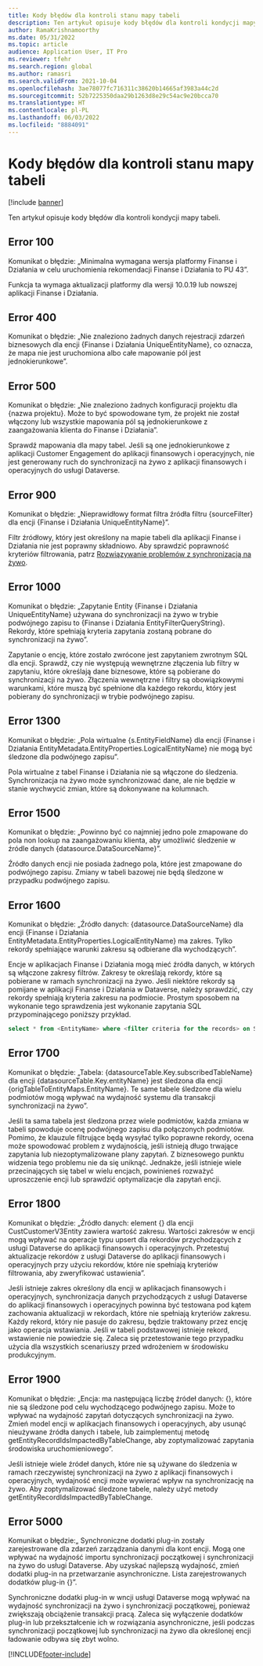 ```yaml
---
title: Kody błędów dla kontroli stanu mapy tabeli
description: Ten artykuł opisuje kody błędów dla kontroli kondycji mapy tabeli.
author: RamaKrishnamoorthy
ms.date: 05/31/2022
ms.topic: article
audience: Application User, IT Pro
ms.reviewer: tfehr
ms.search.region: global
ms.author: ramasri
ms.search.validFrom: 2021-10-04
ms.openlocfilehash: 3ae78077fc716311c38620b14665af3983a44c2d
ms.sourcegitcommit: 52b7225350daa29b1263d8e29c54ac9e20bcca70
ms.translationtype: HT
ms.contentlocale: pl-PL
ms.lasthandoff: 06/03/2022
ms.locfileid: "8884091"
---
```

# <a name="errors-codes-for-the-table-map-health-check"></a>Kody błędów dla kontroli stanu mapy tabeli

[!include [banner](../../includes/banner.md)]



Ten artykuł opisuje kody błędów dla kontroli kondycji mapy tabeli.

## <a name="error-100"></a>Error 100

Komunikat o błędzie: „Minimalna wymagana wersja platformy Finanse i Działania w celu uruchomienia rekomendacji Finanse i Działania to PU 43”.

Funkcja ta wymaga aktualizacji platformy dla wersji 10.0.19 lub nowszej aplikacji Finanse i Działania.

## <a name="error-400"></a>Error 400

Komunikat o błędzie: „Nie znaleziono żadnych danych rejestracji zdarzeń biznesowych dla encji \{Finanse i Działania UniqueEntityName\}, co oznacza, że mapa nie jest uruchomiona albo całe mapowanie pól jest jednokierunkowe”.

## <a name="error-500"></a>Error 500

Komunikat o błędzie: „Nie znaleziono żadnych konfiguracji projektu dla \{nazwa projektu\}. Może to być spowodowane tym, że projekt nie został włączony lub wszystkie mapowania pól są jednokierunkowe z zaangażowania klienta do Finanse i Działania”.

Sprawdź mapowania dla mapy tabel. Jeśli są one jednokierunkowe z aplikacji Customer Engagement do aplikacji finansowych i operacyjnych, nie jest generowany ruch do synchronizacji na żywo z aplikacji finansowych i operacyjnych do usługi Dataverse.

## <a name="error-900"></a>Error 900

Komunikat o błędzie: „Nieprawidłowy format filtra źródła filtru \{sourceFilter\} dla encji \{Finanse i Działania UniqueEntityName\}”.

Filtr źródłowy, który jest określony na mapie tabeli dla aplikacji Finanse i Działania nie jest poprawny składniowo. Aby sprawdzić poprawność kryteriów filtrowania, patrz [Rozwiązywanie problemów z synchronizacją na żywo](dual-write-troubleshooting-live-sync.md#live-synchronization-issues-that-are-caused-by-incorrect-query-filter-syntax-on-the-dual-write-maps).

## <a name="error-1000"></a>Error 1000

Komunikat o błędzie: „Zapytanie Entity \{Finanse i Działania UniqueEntityName\} używana do synchronizacji na żywo w trybie podwójnego zapisu to \{Finanse i Działania EntityFilterQueryString\}. Rekordy, które spełniają kryteria zapytania zostaną pobrane do synchronizacji na żywo”.

Zapytanie o encję, które zostało zwrócone jest zapytaniem zwrotnym SQL dla encji. Sprawdź, czy nie występują wewnętrzne złączenia lub filtry w zapytaniu, które określają dane biznesowe, które są pobierane do synchronizacji na żywo. Złączenia wewnętrzne i filtry są obowiązkowymi warunkami, które muszą być spełnione dla każdego rekordu, który jest pobierany do synchronizacji w trybie podwójnego zapisu.

## <a name="error-1300"></a>Error 1300

Komunikat o błędzie: „Pola wirtualne \{s.EntityFieldName\} dla encji \{Finanse i Działania EntityMetadata.EntityProperties.LogicalEntityName\} nie mogą być śledzone dla podwójnego zapisu”.

Pola wirtualne z tabel Finanse i Działania nie są włączone do śledzenia. Synchronizacja na żywo może synchronizować dane, ale nie będzie w stanie wychwycić zmian, które są dokonywane na kolumnach.

## <a name="error-1500"></a>Error 1500

Komunikat o błędzie: „Powinno być co najmniej jedno pole zmapowane do pola non lookup na zaangażowaniu klienta, aby umożliwić śledzenie w źródle danych \{datasource.DataSourceName\}”.

Źródło danych encji nie posiada żadnego pola, które jest zmapowane do podwójnego zapisu. Zmiany w tabeli bazowej nie będą śledzone w przypadku podwójnego zapisu.

## <a name="error-1600"></a>Error 1600

Komunikat o błędzie: „Źródło danych: \{datasource.DataSourceName\} dla encji \{Finanse i Działania EntityMetadata.EntityProperties.LogicalEntityName\} ma zakres. Tylko rekordy spełniające warunki zakresu są odbierane dla wychodzących”.

Encje w aplikacjach Finanse i Działania mogą mieć źródła danych, w których są włączone zakresy filtrów. Zakresy te określają rekordy, które są pobierane w ramach synchronizacji na żywo. Jeśli niektóre rekordy są pomijane w aplikacji Finanse i Działania w Dataverse, należy sprawdzić, czy rekordy spełniają kryteria zakresu na podmiocie. Prostym sposobem na wykonanie tego sprawdzenia jest wykonanie zapytania SQL przypominającego poniższy przykład.

```sql
select * from <EntityName> where <filter criteria for the records> on SQL.
```

## <a name="error-1700"></a>Error 1700

Komunikat o błędzie: „Tabela: \{datasourceTable.Key.subscribedTableName\} dla encji \{datasourceTable.Key.entityName\} jest śledzona dla encji \{origTableToEntityMaps.EntityName\}. Te same tabele śledzone dla wielu podmiotów mogą wpływać na wydajność systemu dla transakcji synchronizacji na żywo”.

Jeśli ta sama tabela jest śledzona przez wiele podmiotów, każda zmiana w tabeli spowoduje ocenę podwójnego zapisu dla połączonych podmiotów. Pomimo, że klauzule filtrujące będą wysyłać tylko poprawne rekordy, ocena może spowodować problem z wydajnością, jeśli istnieją długo trwające zapytania lub niezoptymalizowane plany zapytań. Z biznesowego punktu widzenia tego problemu nie da się uniknąć. Jednakże, jeśli istnieje wiele przecinających się tabel w wielu encjach, powinieneś rozważyć uproszczenie encji lub sprawdzić optymalizacje dla zapytań encji.

## <a name="error-1800"></a>Error 1800
Komunikat o błędzie: „Źródło danych: element {} dla encji CustCustomerV3Entity zawiera wartość zakresu. Wartości zakresów w encji mogą wpływać na operacje typu upsert dla rekordów przychodzących z usługi Dataverse do aplikacji finansowych i operacyjnych. Przetestuj aktualizacje rekordów z usługi Dataverse do aplikacji finansowych i operacyjnych przy użyciu rekordów, które nie spełniają kryteriów filtrowania, aby zweryfikować ustawienia”.

Jeśli istnieje zakres określony dla encji w aplikacjach finansowych i operacyjnych, synchronizacja danych przychodzących z usługi Dataverse do aplikacji finansowych i operacyjnych powinna być testowana pod kątem zachowania aktualizacji w rekordach, które nie spełniają kryteriów zakresu. Każdy rekord, który nie pasuje do zakresu, będzie traktowany przez encję jako operacja wstawiania. Jeśli w tabeli podstawowej istnieje rekord, wstawienie nie powiedzie się. Zaleca się przetestowanie tego przypadku użycia dla wszystkich scenariuszy przed wdrożeniem w środowisku produkcyjnym.

## <a name="error-1900"></a>Error 1900
Komunikat o błędzie: „Encja: ma następującą liczbę źródeł danych: {}, które nie są śledzone pod celu wychodzącego podwójnego zapisu. Może to wpływać na wydajność zapytań dotyczących synchronizacji na żywo. Zmień model encji w aplikacjach finansowych i operacyjnych, aby usunąć nieużywane źródła danych i tabele, lub zaimplementuj metodę getEntityRecordIdsImpactedByTableChange, aby zoptymalizować zapytania środowiska uruchomieniowego”.

Jeśli istnieje wiele źródeł danych, które nie są używane do śledzenia w ramach rzeczywistej synchronizacji na żywo z aplikacji finansowych i operacyjnych, wydajność encji może wywierać wpływ na synchronizację na żywo. Aby zoptymalizować śledzone tabele, należy użyć metody getEntityRecordIdsImpactedByTableChange.

## <a name="error-5000"></a>Error 5000
Komunikat o błędzie:„ Synchroniczne dodatki plug-in zostały zarejestrowane dla zdarzeń zarządzania danymi dla kont encji. Mogą one wpływać na wydajność importu synchronizacji początkowej i synchronizacji na żywo do usługi Dataverse. Aby uzyskać najlepszą wydajność, zmień dodatki plug-in na przetwarzanie asynchroniczne. Lista zarejestrowanych dodatków plug-in {}”.

Synchroniczne dodatki plug-in w wncji usługi Dataverse mogą wpływać na wydajność synchronizacji na żywo i synchronizacji początkowej, ponieważ zwiększają obciążenie transakcji pracą. Zaleca się wyłączenie dodatków plug-in lub przekształcenie ich w rozwiązania asynchroniczne, jeśli podczas synchronizacji początkowej lub synchronizacji na żywo dla określonej encji ładowanie odbywa się zbyt wolno.

[!INCLUDE[footer-include](../../../../includes/footer-banner.md)]
